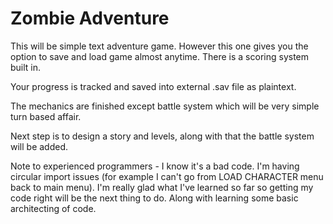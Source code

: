 # Zombie Adventure

This will be simple text adventure game. However this one gives you the option to save and load game almost anytime. There is a scoring system built in.

Your progress is tracked and saved into external .sav file as plaintext.

The mechanics are finished except battle system which will be very simple turn based affair.

Next step is to design a story and levels, along with that the battle system will be added.

Note to experienced programmers - I know it's a bad code. I'm having circular import issues (for example I can't go from LOAD CHARACTER menu back to main menu). I'm really glad what I've learned so far so getting my code right will be the next thing to do. Along with learning some basic architecting of code.